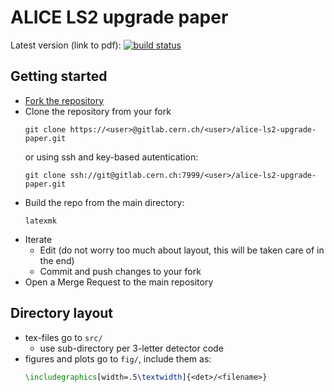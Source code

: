 # ALICE LS2 upgrade paper

Latest version (link to pdf): [![build status](https://gitlab.cern.ch/alice-upgrades/alice-ls2-upgrade-paper/badges/master/pipeline.svg)](https://gitlab.cern.ch/alice-upgrades/alice-ls2-upgrade-paper/-/jobs/artifacts/master/raw/build/main.pdf?job=pdf)

## Getting started

* [Fork the repository](https://gitlab.cern.ch/alice-upgrades/alice-ls2-upgrade-paper/-/forks/new)
* Clone the repository from your fork
  ```
  git clone https://<user>@gitlab.cern.ch/<user>/alice-ls2-upgrade-paper.git
  ```
  or using ssh and key-based autentication:
  ```
  git clone ssh://git@gitlab.cern.ch:7999/<user>/alice-ls2-upgrade-paper.git
  ```
* Build the repo from the main directory:
  ```
  latexmk
  ```
* Iterate
   * Edit (do not worry too much about layout, this will be taken care of in the end)
   * Commit and push changes to your fork
* Open a Merge Request to the main repository

## Directory layout

* tex-files go to `src/`
   * use sub-directory per 3-letter detector code
* figures and plots go to `fig/`, include them as:
  ```latex
  \includegraphics[width=.5\textwidth]{<det>/<filename>}
  ```
